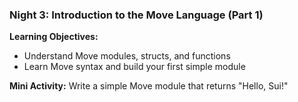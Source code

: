 ### **Night 3: Introduction to the Move Language (Part 1)**
**Learning Objectives:**
- Understand Move modules, structs, and functions
- Learn Move syntax and build your first simple module

**Mini Activity:** Write a simple Move module that returns "Hello, Sui!"

